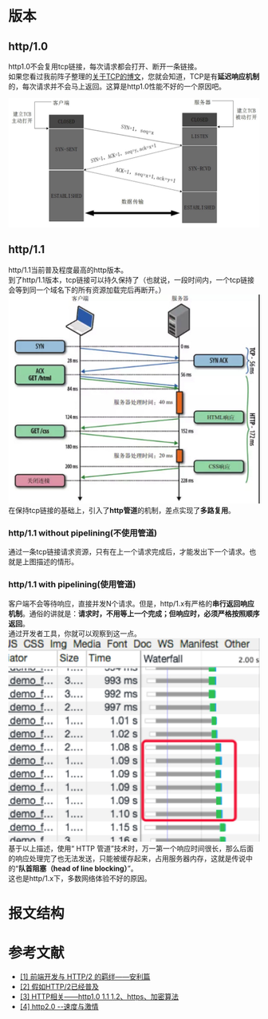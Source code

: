 # 版本
## http/1.0
http1.0不会复用tcp链接，每次请求都会打开、断开一条链接。    
如果您看过我前阵子整理的[关于TCP的博文](TCP.md)，您就会知道，TCP是有**延迟响应机制**的，每次请求并不会马上返回。这算是http1.0性能不好的一个原因吧。

![tcp握手](/images/tcp_open.jpg)

## http/1.1
http/1.1当前普及程度最高的http版本。        
到了http/1.1版本，tcp链接可以持久保持了（也就说，一段时间内，一个tcp链接会等到同一个域名下的所有资源加载完后再断开。）
![tcp1.1](2019-04-28-13-42-58.png)     
在保持tcp链接的基础上，引入了**http管道**的机制，差点实现了**多路复用**。   
### http/1.1 without pipelining(不使用管道)    
通过一条tcp链接请求资源，只有在上一个请求完成后，才能发出下一个请求。也就是上图描述的情形。

### http/1.1 with pipelining(使用管道)     
客户端不会等待响应，直接并发N个请求。但是，http/1.x有严格的**串行返回响应机制**。通俗的讲就是：**请求时，不用等上一个完成；但响应时，必须严格按照顺序返回**。      
通过开发者工具，你就可以观察到这一点。       
![http/1.1管道](2019-04-28-13-56-35.png)
基于以上描述，使用“ HTTP 管道”技术时，万一第一个响应时间很长，那么后面的响应处理完了也无法发送，只能被缓存起来，占用服务器内存，这就是传说中的“**队首阻塞（head of line blocking）**”。     
这也是http/1.x下，多数网络体验不好的原因。




# 报文结构






# 参考文献
* [[1] 前端开发与 HTTP/2 的羁绊——安利篇](https://aotu.io/notes/2016/03/17/http2-char/)
* [[2] 假如HTTP/2已经普及](https://aotu.io/notes/2016/06/14/http2/)
* [[3] HTTP相关——http1.0 1.1 1.2、https、加密算法](https://blog.csdn.net/xmzyjr123/article/details/86744092)
* [[4] http2.0 --速度与激情](https://www.liangzl.com/get-article-detail-594.html)

